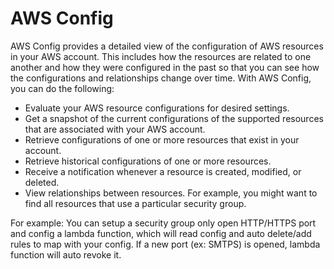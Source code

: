 # AWS Config

AWS Config provides a detailed view of the configuration of AWS resources in your AWS account. This includes how the resources are related to one another and how they were configured in the past so that you can see how the configurations and relationships change over time. With AWS Config, you can do the following:

* Evaluate your AWS resource configurations for desired settings.
* Get a snapshot of the current configurations of the supported resources that are associated with your AWS account.
* Retrieve configurations of one or more resources that exist in your account.
* Retrieve historical configurations of one or more resources.
* Receive a notification whenever a resource is created, modified, or deleted.
* View relationships between resources. For example, you might want to find all resources that use a particular security group.


For example: You can setup a security group only open HTTP/HTTPS port and config
a lambda function, which will read config and auto delete/add rules to map with
your config. If a new port (ex: SMTPS) is opened, lambda function will auto
revoke it.
